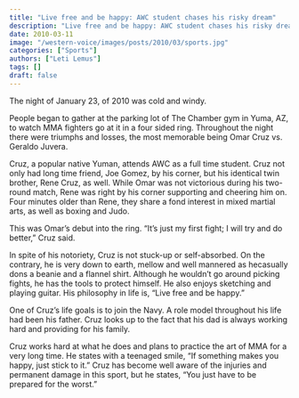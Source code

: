 ```yaml
---
title: "Live free and be happy: AWC student chases his risky dream"
description: "Live free and be happy: AWC student chases his risky dream"
date: 2010-03-11
image: "/western-voice/images/posts/2010/03/sports.jpg"
categories: ["Sports"]
authors: ["Leti Lemus"]
tags: []
draft: false
---
```

The night of January 23, of 2010 was cold and windy.

People began to gather at the parking lot of The Chamber gym in Yuma, AZ, to watch MMA fighters go at it in a four sided ring. Throughout the night there were triumphs and losses, the most memorable being Omar Cruz vs. Geraldo Juvera.

Cruz, a popular native Yuman, attends AWC as a full time student. Cruz not only had long time friend, Joe Gomez, by his corner, but his identical twin brother, Rene Cruz, as well. While Omar was not victorious during his two-round match, Rene was right by his corner supporting and cheering him on. Four minutes older than Rene, they share a fond interest in mixed martial arts, as well as boxing and Judo.

This was Omar’s debut into the ring. “It’s just my first fight; I will try and do better,” Cruz said.

In spite of his notoriety, Cruz is not stuck-up or self-absorbed. On the contrary, he is very down to earth, mellow and well mannered as hecasually dons a beanie and a flannel shirt. Although he wouldn’t go around picking fights, he has the tools to protect himself. He also enjoys sketching and playing guitar. His philosophy in life is, “Live free and be happy.”

One of Cruz’s life goals is to join the Navy. A role model throughout his life had been his father. Cruz looks up to the fact that his dad is always working hard and providing for his family.

Cruz works hard at what he does and plans to practice the art of MMA for a very long time. He states with a teenaged smile, “If something makes you happy, just stick to it.” Cruz has become well aware of the injuries and permanent damage in this sport, but he states, “You just have to be prepared for the worst.”
